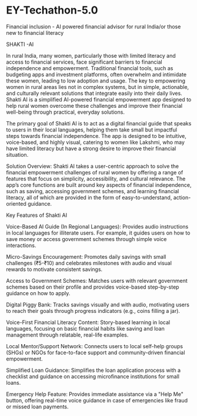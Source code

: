 # EY-Techathon-5.0


Financial inclusion - AI powered financial advisor for rural India/or those new to financial literacy

SHAKTI -AI

In rural India, many women, particularly those with limited literacy and access to financial services, face significant barriers to financial independence and empowerment. Traditional financial tools, such as budgeting apps and investment platforms, often overwhelm and intimidate these women, leading to low adoption and usage. The key to empowering women in rural areas lies not in complex systems, but in simple, actionable, and culturally relevant solutions that integrate easily into their daily lives. Shakti AI is a simplified AI-powered financial empowerment app designed to help rural women overcome these challenges and improve their financial well-being through practical, everyday solutions.


The primary goal of Shakti AI is to act as a digital financial guide that speaks to users in their local languages, helping them take small but impactful steps towards financial independence. The app is designed to be intuitive, voice-based, and highly visual, catering to women like Lakshmi, who may have limited literacy but have a strong desire to improve their financial situation.


Solution Overview:
Shakti AI takes a user-centric approach to solve the financial empowerment challenges of rural women by offering a range of features that focus on simplicity, accessibility, and cultural relevance. The app’s core functions are built around key aspects of financial independence, such as saving, accessing government schemes, and learning financial literacy, all of which are provided in the form of easy-to-understand, action-oriented guidance.



Key Features of Shakti AI



Voice-Based AI Guide (In Regional Languages): Provides audio instructions in local languages for illiterate users. For example, it guides users on how to save money or access government schemes through simple voice interactions.


Micro-Savings Encouragement: Promotes daily savings with small challenges (₹5-₹10) and celebrates milestones with audio and visual rewards to motivate consistent savings.

Access to Government Schemes: Matches users with relevant government schemes based on their profile and provides voice-based step-by-step guidance on how to apply.

Digital Piggy Bank: Tracks savings visually and with audio, motivating users to reach their goals through progress indicators (e.g., coins filling a jar).


Voice-First Financial Literacy Content: Story-based learning in local languages, focusing on basic financial habits like saving and loan management through relatable, real-life examples.

Local Mentor/Support Network: Connects users to local self-help groups (SHGs) or NGOs for face-to-face support and community-driven financial empowerment.

Simplified Loan Guidance: Simplifies the loan application process with a checklist and guidance on accessing microfinance institutions for small loans.

Emergency Help Feature: Provides immediate assistance via a "Help Me" button, offering real-time voice guidance in case of emergencies like fraud or missed loan payments.



